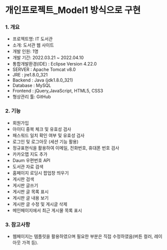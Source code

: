 # 개인프로젝트_Model1 방식으로 구현


### 1. 개요
- 프로젝트명: IT 도서관
- 소개: 도서관 웹 사이트
- 개발 인원: 1명
- 개발 기간: 2022.03.21 ~ 2022.04.10
- 통합개발환경(IDE)  : Eclipse Version 4.22.0
- SERVER : Apache Tomcat v8.0
- JRE : jre1.8.0_321
- Backend : Java (jdk1.8.0_321)
- Database : MySQL
- Frontend : jQuery,JavaScript, HTML5, CSS3
- 형상관리 툴: GitHub


### 2. 기능
- 회원가입
- 아이디 중복 체크 및 유효성 검사
- 패스워드 일치 확인 여부 및 유효성 검사
- 로그인 및 로그아웃 (세션 기능 활용)
- 정규표현식을 활용하여 이메일, 전화번호, 휴대폰 번호 검사
- 카카오맵 지도 추가
- Daum 우편번호 API
- 도서관 자료 검색
- 홈페이지 로딩시 팝업창 띄우기
- 게시판 검색
- 게시판 글쓰기
- 게시판 글 목록 표시
- 게시판 글 내용 보기
- 게시판 글 수정 및 게시글 삭제
- 메인페이지에서 최근 게시물 목록 표시 


### 3. 참고사항
- 웹페이지는 템플릿을 활용하였으며 필요한 부분은 직접 수정하였음(버튼 컬러, 레이아웃 가격 등).
